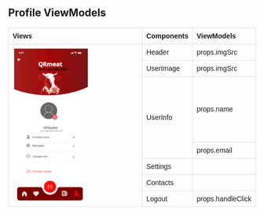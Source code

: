 <!DOCTYPE html>
<html>
<head>
<style>
table {
  font-family: arial, sans-serif;
  border-collapse: collapse;
  width: 100%;
}
td, th {
  border: 1px solid #dddddd;
  text-align: left;
  padding: 8px;
}


tr:nth-child(even) {
  background-color: #dddddd;
}
</style>

</head>
<body>

<h2>Profile ViewModels</h2>

<table>
  <tr>
    <th>Views</th>
    <th>Components</th>
    <th>ViewModels</th>
  </tr>
  <tr>
    <td rowspan="7"><img src="../images/conta.png" style=" width: 60%;"></td>
    <td>Header</td>
    <td>props.imgSrc</td>
  </tr>
  <tr>
    <td>UserImage</td>
    <td>props.imgSrc</td>
  </tr>
  <tr>
    <td rowspan="2">UserInfo</td>
    <td>props.name</td>
  </tr>
  <tr>
    <td>props.email</td>
  </tr>
   <tr>
    <td>Settings</td>
    <td></td>
  </tr>
   <tr>
    <td>Contacts</td>
    <td></td>
  </tr>
  <tr>
    <td>Logout</td>
    <td>props.handleClick</td>
  </tr>
</table>

</body>
</html>
